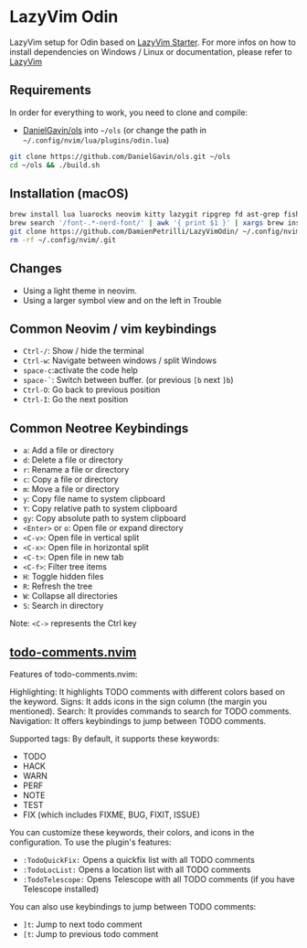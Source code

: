 # LazyVim Odin
LazyVim setup for Odin based on [LazyVim Starter](https://github.com/LazyVim/starter). For more infos on how to install dependencies on Windows / Linux or documentation, please refer to [LazyVim](http://www.lazyvim.org)

## Requirements
In order for everything to work, you need to clone and compile:
- [DanielGavin/ols](https://github.com/DanielGavin/ols) into `~/ols` (or change the path in `~/.config/nvim/lua/plugins/odin.lua`)
```bash
git clone https://github.com/DanielGavin/ols.git ~/ols
cd ~/ols && ./build.sh
```

## Installation (macOS)
```bash
brew install lua luarocks neovim kitty lazygit ripgrep fd ast-grep fish
brew search '/font-.*-nerd-font/' | awk '{ print $1 }' | xargs brew install --cask
git clone https://github.com/DamienPetrilli/LazyVimOdin/ ~/.config/nvim
rm -rf ~/.config/nvim/.git
```

## Changes
- Using a light theme in neovim.
- Using a larger symbol view and on the left in Trouble

## Common Neovim / vim keybindings
- `Ctrl-/`: Show / hide the terminal
- `Ctrl-w`: Navigate between windows / split Windows
- `space-c`:activate the code help
- `` space-` ``: Switch between buffer. (or previous `[b` next `]b`)
- `Ctrl-O`: Go back to previous position
- `Ctrl-I`: Go the next position

## Common Neotree Keybindings
- `a`: Add a file or directory
- `d`: Delete a file or directory
- `r`: Rename a file or directory
- `c`: Copy a file or directory
- `m`: Move a file or directory
- `y`: Copy file name to system clipboard
- `Y`: Copy relative path to system clipboard
- `gy`: Copy absolute path to system clipboard
- `<Enter>` or `o`: Open file or expand directory
- `<C-v>`: Open file in vertical split
- `<C-x>`: Open file in horizontal split
- `<C-t>`: Open file in new tab
- `<C-f>`: Filter tree items
- `H`: Toggle hidden files
- `R`: Refresh the tree
- `W`: Collapse all directories
- `S`: Search in directory

Note: `<C->` represents the Ctrl key

## [todo-comments.nvim](https://github.com/folke/todo-comments.nvim)

Features of todo-comments.nvim:

Highlighting: It highlights TODO comments with different colors based on the keyword.
Signs: It adds icons in the sign column (the margin you mentioned).
Search: It provides commands to search for TODO comments.
Navigation: It offers keybindings to jump between TODO comments.

Supported tags:
By default, it supports these keywords:

- TODO
- HACK
- WARN
- PERF
- NOTE
- TEST
- FIX (which includes FIXME, BUG, FIXIT, ISSUE)

You can customize these keywords, their colors, and icons in the configuration.
To use the plugin's features:

- `:TodoQuickFix:` Opens a quickfix list with all TODO comments
- `:TodoLocList:` Opens a location list with all TODO comments
- `:TodoTelescope:` Opens Telescope with all TODO comments (if you have Telescope installed)

You can also use keybindings to jump between TODO comments:

- `]t`: Jump to next todo comment
- `[t`: Jump to previous todo comment
